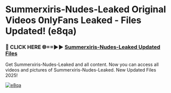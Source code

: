 # Summerxiris-Nudes-Leaked Original Videos 0nlyFans Leaked - Files Updated! (e8qa)

<h3>🔴 CLICK HERE 🌐==►► <a href="https://tinyurl.com/52m3yx9h" rel="nofollow">Summerxiris-Nudes-Leaked Updated Files</a></h3>

Get Summerxiris-Nudes-Leaked and all content. Now you can access all videos and pictures of Summerxiris-Nudes-Leaked. New Updated Files 2025!

[![e8qa](https://i.imgur.com/TnHtlc8.gif)](https://tinyurl.com/52m3yx9h)

